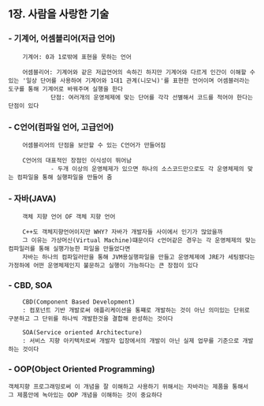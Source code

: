 ## 1장. 사람을 사랑한 기술 

### - 기계어, 어셈블리어(저급 언어)

        기계어: 0과 1로밖에 표현을 못하는 언어

        어셈블리어: 기계어와 같은 저급언어의 속하긴 하지만 기계어와 다르게 인간이 이해할 수 있는 '일상 단어를 사용하여 기계어와 1대1 관계(니모닉)'를 표현한 언어이며 어셈블러라는 도구를 통해 기계어로 바꿔주며 실행을 한다
                단점: 여러개의 운영체제에 맞는 단어를 각각 선별해서 코드를 적어야 한다는 단점이 있다
                
### - C언어(컴파일 언어, 고급언어)
        어셈블리어의 단점을 보안할 수 있는 C언어가 만들어짐
        
        C언어의 대표적인 장점인 이식성이 뛰어남
                - 두개 이상의 운영체제가 있으면 하나의 소스코드만으로도 각 운영체제의 맞는 컴파일을 통해 실행파일을 만들어 줌 

### - 자바(JAVA)
        객체 지향 언어 OF 객체 지향 언어

        C++도 객체지향언어이지만 WHY? 자바가 개발자들 사이에서 인기가 많았을까
        그 이유는 가상머신(Virtual Machine)떄문이다 c언어같은 경우는 각 운영체제의 맞는 컴파일러를 통해 실행가능한 파일을 만들었다면 
        자바는 하나의 컴파일러만을 통해 JVM용실행파일을 만들고 운영체제에 JRE가 세팅됐다는 가정하에 어떤 운영체제인지 불문하고 실행이 가능하다는 큰 장점이 있다

### - CBD, SOA
        CBD(Component Based Development)
        : 컴포넌트 기반 개발로써 애플리케이션을 통쨰로 개발하는 것이 아닌 의미있는 단위로 구분하고 그 단위를 하나씩 개발한것을 결합해 완성하는 것이다

        SOA(Service oriented Architecture)
        : 서비스 지향 아키텍처로써 개발자 입장에서의 개발이 아닌 실제 업무를 기준으로 개발하는 것이다

### - OOP(Object Oriented Programming)
    객체지향 프로그래밍로써 이 개념을 잘 이해하고 사용하기 위해서는 자바라는 제품을 통해서 그 제품안에 녹아있는 OOP 개념을 이해하는 것이 중요하다

                

                
